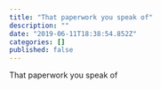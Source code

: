 ```yaml
---
title: "That paperwork you speak of"
description: ""
date: "2019-06-11T18:38:54.852Z"
categories: []
published: false
---
```


That paperwork you speak of
